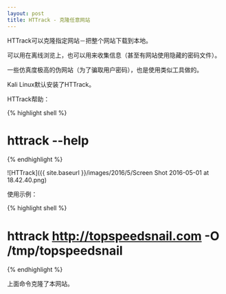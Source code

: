 ```yaml
---
layout: post
title: HTTrack - 克隆任意网站
---
```


HTTrack可以克隆指定网站－把整个网站下载到本地。

可以用在离线浏览上，也可以用来收集信息（甚至有网站使用隐藏的密码文件）。

一些仿真度极高的伪网站（为了骗取用户密码），也是使用类似工具做的。

Kali Linux默认安装了HTTrack。

HTTrack帮助：

{% highlight shell %}
# httrack --help
{% endhighlight %}

![HTTrack]({{ site.baseurl }}/images/2016/5/Screen Shot 2016-05-01 at 18.42.40.png)

使用示例：

{% highlight shell %}
# httrack http://topspeedsnail.com -O /tmp/topspeedsnail
{% endhighlight %}

上面命令克隆了本网站。